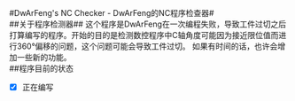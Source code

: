 ﻿#DwArFeng's NC Checker - DwArFeng的NC程序检查器#  
##关于程序检测器##
这个程序是DwArFeng在一次编程失败，导致工件过切之后打算编写的程序。开始的目的是检测数控程序中C轴角度可能因为接近限位值而进行360°偏移的问题，这个问题可能会导致工件过切。
如果有时间的话，也许会增加一些新的功能。  
##程序目前的状态  
- [x] 正在编写